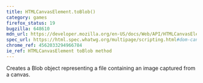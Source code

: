 ```yaml
---
title: HTMLCanvasElement.toBlob()
category: games
firefox_status: 19
bugzilla: 648610
mdn_url: https://developer.mozilla.org/en-US/docs/Web/API/HTMLCanvasElement/toBlob
spec_url: https://html.spec.whatwg.org/multipage/scripting.html#dom-canvas-toblob
chrome_ref: 4562033294966784
ie_ref: HTMLCanvasElement toBlob method
---
```


Creates a Blob object representing a file containing an image captured from a canvas.
